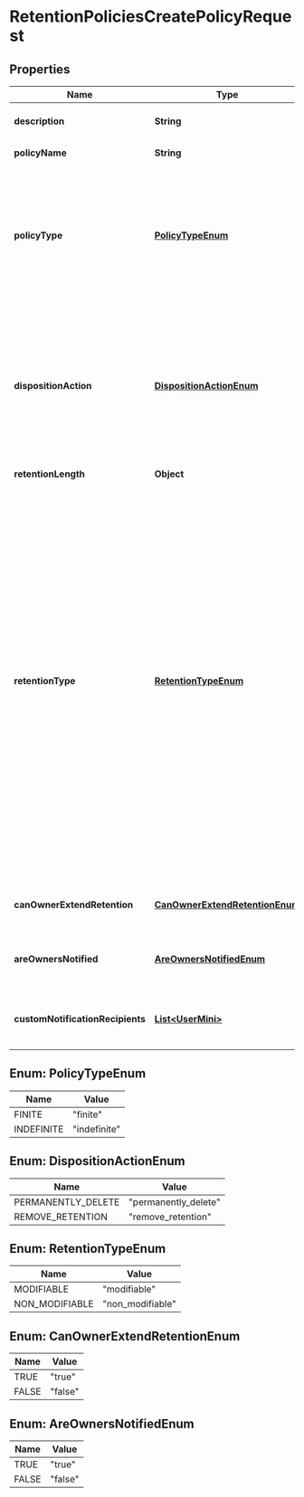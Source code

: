 

# RetentionPoliciesCreatePolicyRequest


## Properties

| Name | Type | Description | Notes |
|------------ | ------------- | ------------- | -------------|
|**description** | **String** | The additional text description of the retention policy. |  [optional] |
|**policyName** | **String** | The name for the retention policy |  |
|**policyType** | [**PolicyTypeEnum**](#PolicyTypeEnum) | The type of the retention policy. A retention policy type can either be &#x60;finite&#x60;, where a specific amount of time to retain the content is known upfront, or &#x60;indefinite&#x60;, where the amount of time to retain the content is still unknown. |  |
|**dispositionAction** | [**DispositionActionEnum**](#DispositionActionEnum) | The disposition action of the retention policy. &#x60;permanently_delete&#x60; deletes the content retained by the policy permanently. &#x60;remove_retention&#x60; lifts retention policy from the content, allowing it to be deleted by users once the retention policy has expired. |  |
|**retentionLength** | **Object** |  |  [optional] |
|**retentionType** | [**RetentionTypeEnum**](#RetentionTypeEnum) | Specifies the retention type:  * &#x60;modifiable&#x60;: You can modify the retention policy. For example, you can add or remove folders, shorten or lengthen the policy duration, or delete the assignment. Use this type if your retention policy is not related to any regulatory purposes.  * &#x60;non_modifiable&#x60;: You can modify the retention policy only in a limited way: add a folder, lengthen the duration, retire the policy, change the disposition action or notification settings. You cannot perform other actions, such as deleting the assignment or shortening the policy duration. Use this type to ensure compliance with regulatory retention policies. |  [optional] |
|**canOwnerExtendRetention** | [**CanOwnerExtendRetentionEnum**](#CanOwnerExtendRetentionEnum) | Whether the owner of a file will be allowed to extend the retention. |  [optional] |
|**areOwnersNotified** | [**AreOwnersNotifiedEnum**](#AreOwnersNotifiedEnum) | Whether owner and co-owners of a file are notified when the policy nears expiration. |  [optional] |
|**customNotificationRecipients** | [**List&lt;UserMini&gt;**](UserMini.md) | A list of users notified when the retention policy duration is about to end. |  [optional] |



## Enum: PolicyTypeEnum

| Name | Value |
|---- | -----|
| FINITE | &quot;finite&quot; |
| INDEFINITE | &quot;indefinite&quot; |



## Enum: DispositionActionEnum

| Name | Value |
|---- | -----|
| PERMANENTLY_DELETE | &quot;permanently_delete&quot; |
| REMOVE_RETENTION | &quot;remove_retention&quot; |



## Enum: RetentionTypeEnum

| Name | Value |
|---- | -----|
| MODIFIABLE | &quot;modifiable&quot; |
| NON_MODIFIABLE | &quot;non_modifiable&quot; |



## Enum: CanOwnerExtendRetentionEnum

| Name | Value |
|---- | -----|
| TRUE | &quot;true&quot; |
| FALSE | &quot;false&quot; |



## Enum: AreOwnersNotifiedEnum

| Name | Value |
|---- | -----|
| TRUE | &quot;true&quot; |
| FALSE | &quot;false&quot; |



